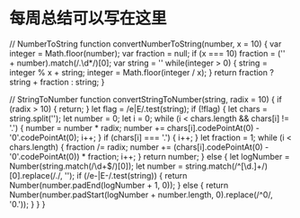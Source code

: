 # 每周总结可以写在这里

// NumberToString
function convertNumberToString(number, x = 10) {
    var integer = Math.floor(number);
    var fraction = null;
    if (x === 10) fraction = ('' + number).match(/\.\d*/)[0];
    var string = ''
    while(integer > 0) {
      string = integer % x + string;
      integer = Math.floor(integer / x);
    }
    return fraction ? string + fraction : string;
}


// StringToNumber
function convertStringToNumber(string, radix = 10) {
  if (radix > 10) {
    return;
  }
  let flag = /e|E/.test(string);
  if (!flag) {
    let chars = string.split('');
    let number = 0;
    let i = 0;
    while (i < chars.length && chars[i] != '.') {
      number = number * radix;
      number += chars[i].codePointAt(0) - '0'.codePointAt(0);
      i++;
    }
    if (chars[i] === '.') {
      i++;
    }
    let fraction = 1;
    while (i < chars.length) {
      fraction /= radix;
      number += (chars[i].codePointAt(0) - '0'.codePointAt(0)) * fraction;
      i++;
    }
    return number;
  } else {
    let logNumber = Number(string.match(/\d+$/)[0]);
    let number = string.match(/^[\d\.]+/)[0].replace(/\./, '');
    if (/e-|E-/.test(string)) {
      return Number(number.padEnd(logNumber + 1, 0));
    } else {
      return Number(number.padStart(logNumber + number.length, 0).replace(/^0/, '0.'));
    }
  }
}







